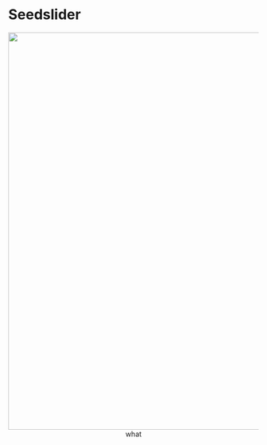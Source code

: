 # Seedslider
<p align="center">
  <img width="800" src="https://user-images.githubusercontent.com/10107972/218218524-d51795b4-92a4-4c9e-a91d-7e0dcb5b2b72.png">
  </br>
  what
</p>
